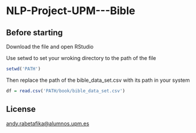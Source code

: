 # NLP-Project-UPM---Bible

## Before starting

Download the file and open RStudio

Use setwd to set your wroking directory to the path of the file

```R
setwd('PATH')
```
Then replace the path of the bible_data_set.csv with its path in your system

```R
df = read.csv('PATH/book/bible_data_set.csv')
```

## License

andy.rabetafika@alumnos.upm.es
